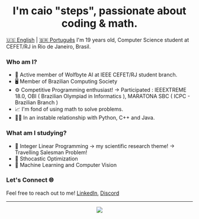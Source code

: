 <h1 align='Center'> I'm caio "steps", passionate about coding & math. </h1>

[🇺🇸 English](#english) | [🇧🇷 Português](#português)
I'm 19 years old, Computer Science student at CEFET/RJ in Rio de Janeiro, Brasil.

### Who am I?

- 🐺 Active member of Wolfbyte AI at IEEE CEFET/RJ student branch.
- 🖥️ Member of Brazilian Computing Society
- ⚙️ Competitive Programming enthusiast!
        -> Participated : IEEEXTREME 18.0, OBI ( Brazilian Olympiad in Informatics ), MARATONA SBC ( ICPC - Brazilian Branch ) 
- 📈 I'm fond of using math to solve problems.
- 👨‍💻 In an instable relationship with Python, C++ and Java.

### What am I studying?

- 🧪 Integer Linear Programming -> my scientific research theme!
        -> Travelling Salesman Problem!
- 🧠 Sthocastic Optimization
- 🤖 Machine Learning and Computer Vision

### Let's Connect 🌐

Feel free to reach out to me! [LinkedIn](https://linkedin.com/in/caio-torkst), [Discord](https://discord.com/users/236648689915920385)

---

<p align="center">
  <a href="https://skillicons.dev">
    <img src="https://skillicons.dev/icons?i=cpp,python,r,cs,java,matlab,c" />
  </a>
</p>
